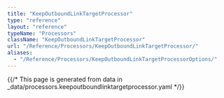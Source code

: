 ```yaml
---
title: "KeepOutboundLinkTargetProcessor"
type: "reference"
layout: "reference"
typeName: "Processors"
className: "KeepOutboundLinkTargetProcessor"
url: "/Reference/Processors/KeepOutboundLinkTargetProcessor/"
aliases:
  - "/Reference/Processors/KeepOutboundLinkTargetProcessorOptions/"
---
```


{{/* This page is generated from data in _data/processors.keepoutboundlinktargetprocessor.yaml */}}
